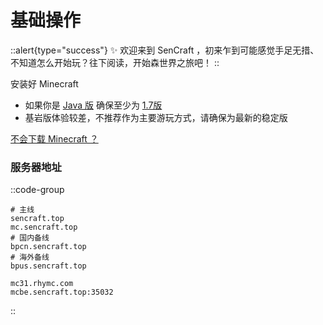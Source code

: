 # 基础操作

::alert{type="success"}
✨ 欢迎来到 SenCraft ，初来乍到可能感觉手足无措、不知道怎么开始玩？往下阅读，开始森世界之旅吧！
::

安装好 Minecraft

- 如果你是 [Java 版](https://zh.minecraft.wiki/w/Java%E7%89%88) 确保至少为 [1.7版](https://zh.minecraft.wiki/w/Java%E7%89%881.7.2)
- 基岩版体验较差，不推荐作为主要游玩方式，请确保为最新的稳定版

[不会下载 Minecraft ？](../problem/mc)

### 服务器地址

::code-group
```shell [Java 版]
# 主线
sencraft.top
mc.sencraft.top
# 国内备线
bpcn.sencraft.top
# 海外备线
bpus.sencraft.top
```

```shell [基岩版]
mc31.rhymc.com
mcbe.sencraft.top:35032
```

::